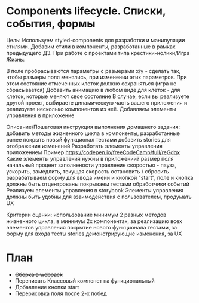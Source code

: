 # Components lifecycle. Списки, события, формы

Цель:
Используем styled-components для разработки и манипуляции стилями.
Добавим стили в компоненты, разработанные в рамках предыдущего ДЗ.
При работе с проектами типа крестики-нолики/Игра Жизнь:

В поле пробрасываются параметры с размерами x/y - сделать так, чтобы размеры поля менялись, при изменении этих параметров. При этом состояние отмеченных клеток должно сохраняться (игра не сбрасывается)
Добавить анимацию в любом виде для клеток - для клеток, которые меняют свое состояние
В случае, если вы реализуете другой проект, выбираете динамическую часть вашего приложения и реализуете несколько компонентов из неё.
Добавляем элементы управления в приложение

Описание/Пошаговая инструкция выполнения домашнего задания:
добавить методы жизненного цикла в компоненты, разработанные ранее
покрыть новый функционал тестами
добавить stories для отображения изменений
Разработать элементы управления приложением
Пример https://codepen.io/freeCodeCamp/full/reGdqx
Какие элементы управления нужны в приложении?
размер поля
начальный процент заполнености
управление скоростью - пауза, ускорить, замедлить, текущая скорость
остановить / сбросить
разрабатываем форму для ввода имени и кнопкой "start", поле и кнопка должны быть отцентрованы
покрываем тестами обработчики событий
Реализуем элементы управления в storybook
Элементы управления должны быть удобны для взаимодействия с пользователем, продумать UX

Критерии оценки:
использование минимум 2 разных методов жизненного цикла, в минимум 2х компонентах, за реализацию всех элементов управления
покрытие нового функционала тестами, за форму для входа
тесты
stories демонстрирующие изменения, за UX

# План
* ~~Сборка в webpack~~
* Переписать Классовый компонет на функциональный
* Добавление кнопки start
* Перерисовка поля после 2-х побед